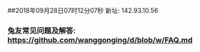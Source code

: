 ##2018年09月28日07时12分07秒 新址: 142.93.10.56
### 兔友常见问题及解答: https://github.com/wanggonging/d/blob/w/FAQ.md
